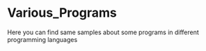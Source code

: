 # Various_Programs
Here you can find same samples about some programs in different programming languages
